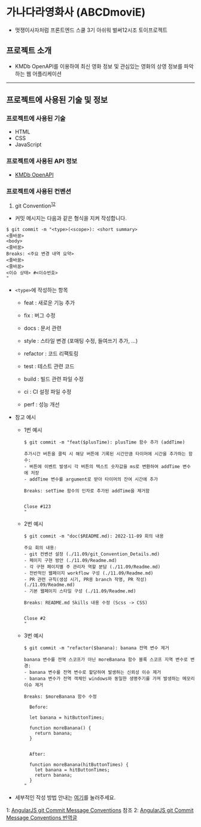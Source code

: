 # 가나다라영화사 (ABCDmoviE)

- 멋쟁이사자처럼 프론트엔드 스쿨 3기 아쉬워 벌써12시조 토이프로젝트

## 프로젝트 소개

- KMDb OpenAPI를 이용하여 최신 영화 정보 및 관심있는 영화의 상영 정보를 파악하는 웹 어플리케이션

---

## 프로젝트에 사용된 기술 및 정보

### 프로젝트에 사용된 기술

- HTML
- CSS
- JavaScript

### 프로젝트에 사용된 API 정보

- [KMDb OpenAPI](https://www.kmdb.or.kr/info/api/apiDetail/6)

### 프로젝트에 사용된 컨벤션

1. git Convention<sup>[1](#footnote_1)</sup><sup>[2](#footnote_2)</sup>

- 커밋 메시지는 다음과 같은 형식을 지켜 작성합니다.

```
$ git commit -m "<type>(<scope>): <short summary>
<줄바꿈>
<body>
<줄바꿈>
Breaks: <주요 변경 내역 요약>
<줄바꿈>
<줄바꿈>
<이슈 상태> #<이슈번호>
"
```

- `<type>`에 작성하는 항목

  - feat : 새로운 기능 추가

  - fix : 버그 수정

  - docs : 문서 관련

  - style : 스타일 변경 (포매팅 수정, 들여쓰기 추가, …)

  - refactor : 코드 리팩토링

  - test : 테스트 관련 코드

  - build : 빌드 관련 파일 수정

  - ci : CI 설정 파일 수정

  - perf : 성능 개선

* 참고 예시

  - 1번 예시

    ```
    $ git commit -m "feat($plusTime): plusTime 함수 추가 (addTime)

    추가시간 버튼을 클릭 시 해당 버튼에 기록된 시간만큼 타이머에 시간을 추가하는 함수:
    - 버튼에 이벤트 발생시 각 버튼의 텍스트 숫자값을 ms로 변환하여 addTime 변수에 저장
    - addTime 변수를 argument로 받아 타이머의 잔여 시간에 추가

    Breaks: setTime 함수의 인자로 추가된 addTime을 제거함


    Close #123
    "
    ```

  - 2번 예시

    ```
    $ git commit -m "doc($README.md): 2022-11-09 회의 내용

    주요 회의 내용:
    - git 컨벤션 설정 (./11.09/git_Convention_Details.md)
    - 페이지 구현 방안 (./11.09/Readme.md)
    - 각 구현 페이지별 주 관리자 역할 분담 (./11.09/Readme.md)
    - 전반적인 웹페이지 workflow 구성 (./11.09/Readme.md)
    - PR 관련 규칙(생성 시기, PR용 branch 작명, PR 작성) (./11.09/Readme.md)
    - 기본 웹페이지 스타일 구성 (./11.09/Readme.md)

    Breaks: README.md Skills 내용 수정 (Scss -> CSS)


    Close #2
    "
    ```

  - 3번 예시

    ```
    $ git commit -m "refactor($banana): banana 전역 변수 제거

    banana 변수를 전역 스코프가 아닌 moreBanana 함수 블록 스코프 지역 변수로 변경:
    - banana 변수를 전역 변수로 할당하여 발생하는 신뢰성 이슈 제거
    - banana 변수가 전역 객체인 windows와 동일한 생명주기를 가져 발생하는 메모리 이슈 제거

    Breaks: $moreBanana 함수 수정

      Before:

      let banana = hitButtonTimes;

      function moreBanana() {
        return banana;
      }


      After:

      function moreBanana(hitButtonTimes) {
        let banana = hitButtonTimes;
        return banana;
      }
    "
    ```

- 세부적인 작성 방법 안내는 [여기](./minutes/11.09/git_Convention_Details.md)를 눌러주세요.

<a name="footnote_1">1</a>: [AngularJS git Commit Message Conventions](https://gist.github.com/stephenparish/9941e89d80e2bc58a153) 참조
<a name="footnote_2">2</a>: [AngularJS git Commit Message Conventions 번역글](https://velog.io/@outstandingboy/Git-%EC%BB%A4%EB%B0%8B-%EB%A9%94%EC%8B%9C%EC%A7%80-%EA%B7%9C%EC%95%BD-%EC%A0%95%EB%A6%AC-the-AngularJS-commit-conventions)
